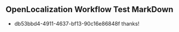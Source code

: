## OpenLocalization Workflow Test MarkDown
* db53bbd4-4911-4637-bf13-90c16e86848f thanks!

<!--HONumber=Aug16_HO5-->


